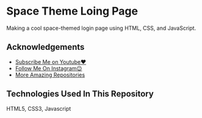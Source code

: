 
# Space Theme Loing Page
Making a cool space-themed login page using HTML, CSS, and JavaScript.



## Acknowledgements

 - [Subscribe Me on Youtube❤️](https://www.youtube.com/@mehtabcodes)
 - [Follow Me On Instagram😉](https://www.instagram.com/mehtabcodesofficial/)
 - [More Amazing Repositories](https://github.com/mehtabcodes7)


## Technologies Used In This Repository
HTML5,
CSS3,
Javascript